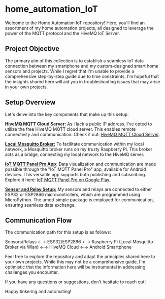 # home_automation_IoT
Welcome to the Home Automation IoT repository! Here, you'll find an assortment of my home automation projects, all designed to leverage the power of the MQTT protocol and the HiveMQ IoT Server.

## Project Objective
The primary aim of this collection is to establish a seamless IoT data connection between my smartphone and my custom-designed smart home sensors and projects. While I regret that I'm unable to provide a comprehensive step-by-step guide due to time constraints, I'm hopeful that the insights shared here will aid you in troubleshooting issues that may arise in your own projects.

## Setup Overview
Let's delve into the key components that make up this setup:

<ins>**HiveMQ MQTT Cloud Server:**</ins> As I lack a public IP address, I've opted to utilize the free HiveMQ MQTT cloud server. This enables remote connectivity and communication. Check it out: [HiveMQ MQTT Cloud Server](https://www.hivemq.com/mqtt-cloud-broker/).

<ins>**Local Mosquitto Broker:**</ins> To facilitate communication within my local network, a Mosquitto broker runs on my trusty Raspberry Pi. This broker acts as a bridge, connecting my local network to the HiveMQ server.

<ins>**IoT MQTT Panel Pro App:**</ins> Data visualization and communication are made possible through the "IoT MQTT Panel Pro" app, available for Android devices. This versatile app supports both publishing and subscribing. Explore it here: [IoT MQTT Panel Pro on Google Play](https://play.google.com/store/apps/details?id=snr.lab.iotmqttpanel.prod&hl=en_US).

<ins>**Sensor and Relay Setup:**</ins> My sensors and relays are connected to either ESP32 or ESP2866 microcontrollers, which are programmed using MicroPython. The umqtt.simple package is employed for communication, ensuring seamless data exchange.

## Communication Flow
The communication path for this setup is as follows:

Sensors/Relays ←→ ESP32/ESP2866 ←→ Raspberry Pi (Local Mosquitto Broker via Wlan) ←→ HiveMQ Cloud ←→ Android Smartphone

Feel free to explore the repository and adapt the principles shared here to your own projects. While this may not be a comprehensive guide, I'm optimistic that the information here will be instrumental in addressing challenges you encounter.

If you have any questions or suggestions, don't hesitate to reach out!

Happy tinkering and automating!

